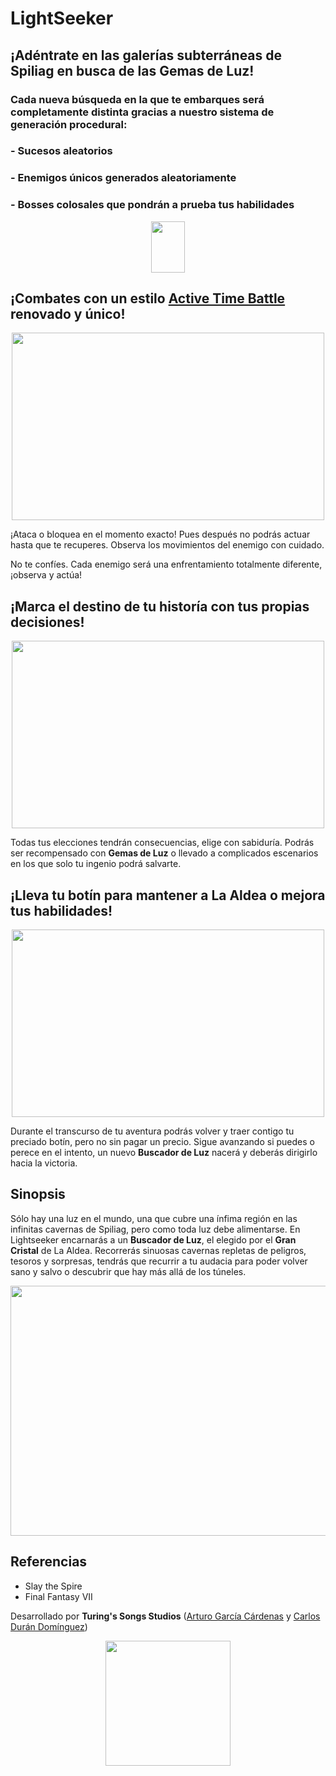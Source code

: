 LightSeeker
=====



## ¡Adéntrate en las galerías subterráneas de Spiliag en busca de las Gemas de Luz!
### Cada nueva búsqueda en la que te embarques será completamente distinta gracias a nuestro sistema de generación procedural:

### - Sucesos aleatorios
### - Enemigos únicos generados aleatoriamente
### - Bosses colosales que pondrán a prueba tus habilidades


<p align="center"><img src="https://piskel-imgstore-b.appspot.com/img/f00e6238-bd2b-11e8-9a46-5fda3286c4be.gif" width="54" height="82"></p>

## ¡Combates con un estilo [Active Time Battle](https://www.giantbomb.com/active-time-battle/3015-95/) renovado y único!

<p align="center"><img src="https://user-images.githubusercontent.com/33768598/45781723-1c73c980-bc61-11e8-9e1f-32d0d79115b7.png" width="500" height="300"></p>

¡Ataca o bloquea en el momento exacto! Pues después no podrás actuar hasta que te recuperes. 
Observa los movimientos del enemigo con cuidado.

No te confíes. Cada enemigo será una enfrentamiento totalmente diferente, ¡observa y actúa!

## ¡Marca el destino de tu historía con tus propias decisiones!
<p align="center"><img src="https://user-images.githubusercontent.com/33768598/45785240-d3754280-bc6b-11e8-93ad-7af6ebbeb003.jpg" width="500" height="300"></p>

Todas tus elecciones tendrán consecuencias, elige con sabiduría. Podrás ser recompensado con __Gemas de Luz__ o llevado a complicados escenarios en los que solo tu ingenio podrá salvarte.

## ¡Lleva tu botín para mantener a La Aldea o mejora tus habilidades!

<p align="center"><img src="https://user-images.githubusercontent.com/33768598/45853538-3cc98400-bd46-11e8-87de-8c4452e1eab0.jpg" width="500" height="300"></p>

Durante el transcurso de tu aventura podrás volver y traer contigo tu preciado botín, pero no sin pagar un precio. Sigue avanzando si puedes o perece en el intento, un nuevo __Buscador de Luz__ nacerá y deberás dirigirlo hacia la victoria.

## Sinopsis

Sólo hay una luz en el mundo, una que cubre una ínfima región en las infinitas cavernas de Spiliag, pero como toda luz debe alimentarse.
En Lightseeker encarnarás a un __Buscador de Luz__, el elegido por el __Gran Cristal__ de La Aldea. Recorrerás sinuosas cavernas repletas de peligros, tesoros y sorpresas, tendrás que recurrir a tu audacia para poder volver sano y salvo o descubrir que hay más allá de los túneles.
<p align="center"><img src="https://user-images.githubusercontent.com/33768598/45785254-e0923180-bc6b-11e8-9d89-46aadacd90a9.jpg" width="600" height="400"></p>

## Referencias
 * Slay the Spire
 * Final Fantasy VII

Desarrollado por __Turing's Songs Studios__ ([Arturo García Cárdenas](https://github.com/argarc03) y [Carlos Durán Domínguez](https://github.com/CarlosDuranDominguez))
<p align="center"><img src="https://user-images.githubusercontent.com/36244271/45879847-408cf300-bda6-11e8-8e9d-d22890c375c0.png" width="200" height="200"></p>







